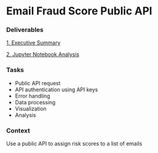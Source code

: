 # Email Fraud Score Public API

### Deliverables
[1. Executive Summary](https://github.com/mauro-cesar-bh/data-analysis/blob/main/Food-Claim-Process/Executive-Summary/Executive-Summary-Notebook.ipynb)

[2. Jupyter Notebook Analysis](https://github.com/mauro-cesar-bh/data-analysis/blob/main/Food-Claim-Process/Food-Claim-Process-Analysis.ipynb)

### Tasks
- Public API request
- API authentication using API keys
- Error handling
- Data processing
- Visualization
- Analysis
  

### Context
Use a public API to assign risk scores to a list of emails

